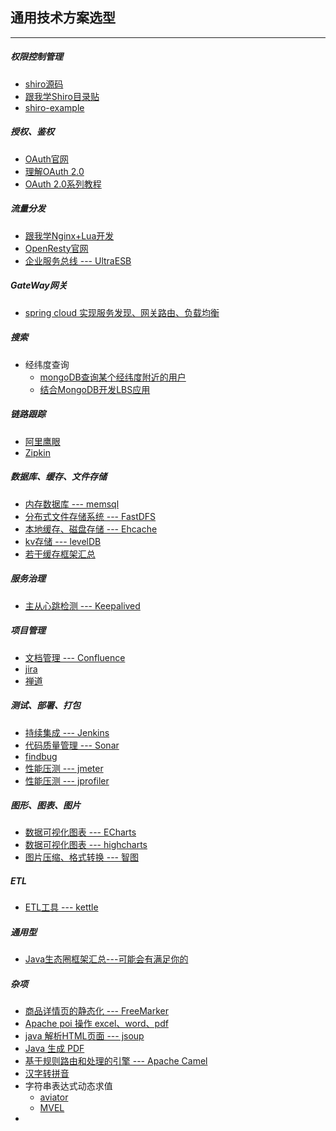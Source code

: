 ## 通用技术方案选型

---

##### 权限控制管理

* [shiro源码](https://github.com/apache/shiro)
* [跟我学Shiro目录贴](http://jinnianshilongnian.iteye.com/blog/2018398)
* [shiro-example](https://github.com/zhangkaitao/shiro-example)

##### 授权、鉴权

* [OAuth官网](https://oauth.net/2/)
* [理解OAuth 2.0](http://www.ruanyifeng.com/blog/2014/05/oauth_2_0.html)
* [OAuth 2.0系列教程](http://ifeve.com/oauth2-tutorial-all/)


##### 流量分发

* [跟我学Nginx+Lua开发](http://www.iteye.com/blogs/subjects/nginx-lua)
* [OpenResty官网](https://openresty.org/cn/)
* [企业服务总线 --- UltraESB](https://www.adroitlogic.com/)

##### GateWay网关

* [spring cloud 实现服务发现、网关路由、负载均衡](http://blog.csdn.net/zeb_perfect/article/details/52008192)

##### 搜索

* 经纬度查询
	* [mongoDB查询某个经纬度附近的用户](http://blog.csdn.net/medea_yang/article/details/53436460)
	* [结合MongoDB开发LBS应用](http://blog.csdn.net/huangrunqing/article/details/9112227)

##### 链路跟踪

* [阿里鹰眼]()
* [Zipkin](https://github.com/openzipkin/zipkin)

##### 数据库、缓存、文件存储

* [内存数据库 --- memsql](http://www.memsql.com/)
* [分布式文件存储系统 --- FastDFS](http://www.cnblogs.com/mafly/p/fastdfs.html)
* [本地缓存、磁盘存储 --- Ehcache](http://raychase.iteye.com/blog/1545906)
* [kv存储 --- levelDB](https://github.com/google/leveldb)
* [若干缓存框架汇总](http://www.open-open.com/13.htm)

##### 服务治理
* [主从心跳检测 --- Keepalived](http://blog.csdn.net/xyang81/article/details/52556886)


##### 项目管理

* [文档管理 --- Confluence](https://baike.baidu.com/item/Confluence)
* [jira]()
* [禅道]()

##### 测试、部署、打包

* [持续集成 --- Jenkins](https://www.liaoxuefeng.com/article/001463233913442cdb2d1bd1b1b42e3b0b29eb1ba736c5e000)
* [代码质量管理 --- Sonar](http://blog.csdn.net/hunterno4/article/details/11687269)
* [findbug]()
* [性能压测 --- jmeter](http://jmeter.apache.org/)
* [性能压测 --- jprofiler]()

##### 图形、图表、图片

* [数据可视化图表 --- ECharts](http://echarts.baidu.com/index.html)
* [数据可视化图表 --- highcharts](https://www.hcharts.cn/)
* [图片压缩、格式转换 --- 智图](https://zhitu.isux.us/)

##### ETL
* [ETL工具 --- kettle](http://blog.csdn.net/eason_oracle/article/details/53535173)

##### 通用型
* [Java生态圈框架汇总---可能会有满足你的](https://github.com/jobbole/awesome-java-cn)

##### 杂项

* [商品详情页的静态化 --- FreeMarker](FreeMarker.md)
* [Apache poi 操作 excel、word、pdf](http://www.yiibai.com/apache_poi/)
* [java 解析HTML页面 --- jsoup](jsoup.md)
* [Java 生成 PDF](https://mp.weixin.qq.com/s/Zxxarev-HwAH2MUzB4QbBA)
* [基于规则路由和处理的引擎 --- Apache Camel](http://blog.csdn.net/yinwenjie/article/details/51692340)
* [汉字转拼音](pinyin.md)
* 字符串表达式动态求值
	* [aviator](https://github.com/killme2008/aviator/wiki)
	* [MVEL](http://blog.csdn.net/sunnyyoona/article/details/75244442)
* 

